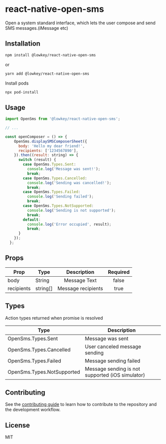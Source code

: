 # react-native-open-sms

Open a system standard interface, which lets the user compose and send SMS messages.(iMessage etc)

## Installation

```sh
npm install @lowkey/react-native-open-sms
```
or
```sh
yarn add @lowkey/react-native-open-sms
```

Install pods
```sh
npx pod-install
```

## Usage

```js
import OpenSms from '@lowkey/react-native-open-sms';

// ...

const openComposer = () => {
    OpenSms.displaySMSComposerSheet({
      body: 'Hello my dear friend!',
      recipients: ['1234567890'],
    }).then((result: string) => {
      switch (result) {
        case OpenSms.Types.Sent:
          console.log('Message was sent!');
          break;
        case OpenSms.Types.Cancelled:
          console.log('Sending was cancelled!');
          break;
        case OpenSms.Types.Failed:
          console.log('Sending failed');
          break;
        case OpenSms.Types.NotSupported:
          console.log('Sending is not supported');
          break;
        default:
          console.log('Error occupied', result);
          break;
      }
    });
  };

```

## Props
| Prop  | Type  | Description | Required |
| ----------------| ---------------- |:----------------:|:----------------:|
| body      | String      | Message Text     |false     |
| recipients      | string[]      | Message recipients     |true     |

## Types

Action types returned when promise is resolved

| Type  | Description | 
| ----------------| ---------------- |
| OpenSms.Types.Sent      | Message was sent      |
| OpenSms.Types.Cancelled      | User canceled message sending      |
| OpenSms.Types.Failed      | Message sending failed      |
| OpenSms.Types.NotSupported      | Message sending is not supported (iOS simulator)      |

## Contributing

See the [contributing guide](CONTRIBUTING.md) to learn how to contribute to the repository and the development workflow.

## License

MIT